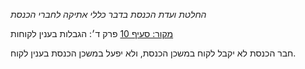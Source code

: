 *החלטת ועדת הכנסת בדבר כללי אתיקה לחברי הכנסת*

[מקור: סעיף 10](https://he.wikisource.org/wiki/%D7%9B%D7%9C%D7%9C%D7%99_%D7%90%D7%AA%D7%99%D7%A7%D7%94_%D7%9C%D7%97%D7%91%D7%A8%D7%99_%D7%94%D7%9B%D7%A0%D7%A1%D7%AA#%D7%A4%D7%A8%D7%A7_%D7%96#סעיף_10)
פרק ד׳: הגבלות בענין לקוחות

חבר הכנסת לא יקבל לקוח במשכן הכנסת, ולא יפעל במשכן הכנסת בענין לקוח.